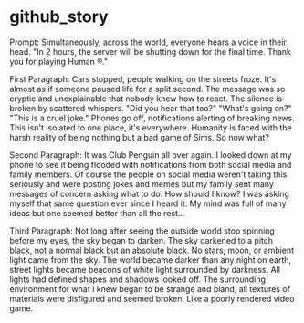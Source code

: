 # github_story
Prompt: Simultaneously, across the world, everyone hears a voice in their head. "In 2 hours, the server will be shutting down for the final time. Thank you for playing Human ®." 

First Paragraph:
  Cars stopped, people walking on the streets froze. It's almost as if someone paused life for a split second. The message was so cryptic and unexplainable that nobody knew how to react. The silence is broken by scattered whispers. "Did you hear that too?" "What's going on?" "This is a cruel joke." Phones go off, notifications alerting of breaking news. This isn't isolated to one place, it's everywhere. Humanity is faced with the harsh reality of being nothing but a bad game of Sims. So now what? 

Second Paragraph:
  It was Club Penguin all over again. I looked down at my phone to see it being flooded with notifications from both social media and family members. Of course the people on social media weren't taking this seriously and were posting jokes and memes but my family sent many messages of concern asking what to do. How should I know? I was asking myself that same question ever since I heard it. My mind was full of many ideas but one seemed better than all the rest...

Third Paragraph:
  Not long after seeing the outside world stop spinning before my eyes, the sky began to darken. The sky darkened to a pitch black, not a normal black but an absolute black. No stars, moon, or ambient light came from the sky. The world became darker than any night on earth, street lights became beacons of white light surrounded by darkness. All lights had defined shapes and shadows looked off. The surrounding environment for what I knew began to be strange and bland, all textures of materials were disfigured and seemed broken. Like a poorly rendered video game.
